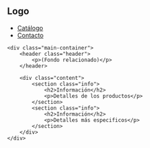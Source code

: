 <!DOCTYPE html>
<html lang="es">
<head>
    <meta charset="UTF-8">
    <meta name="viewport" content="width=device-width, initial-scale=1.0">
    <title>Página de Información</title>
    <link rel="stylesheet" href="styles.css">
</head>
<body>
    <div class="sidebar">
        <h2>Logo</h2>
        <ul>
            <li>
                <a href="#catalogo">Catálogo</a>
            </li>
            <li>
                <a href="#contacto">Contacto</a>
            </li>
        </ul>
    </div>

    <div class="main-container">
        <header class="header">
            <p>(Fondo relacionado)</p>
        </header>

        <div class="content">
            <section class="info">
                <h2>Información</h2>
                <p>Detalles de los productos</p>
            </section>
            <section class="info">
                <h2>Información</h2>
                <p>Detalles más especificos</p>
            </section>
        </div>
    </div>
</body>
</html>
